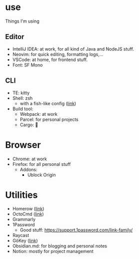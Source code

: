 # use
Things I'm using

## Editor

- IntelliJ IDEA: at work, for all kind of Java and NodeJS stuff.
- Neovim: for quick editing, formatting logs,...
- VSCode: at home, for frontend stuff.
- Font: SF Mono

## CLI

- TE: kitty
- Shell: zsh
  - with a fish-like config ([link](https://gist.github.com/huytd/0d1f8d9e3bea6f2fe19e399f071fa55d))
- Build tool:
  - Webpack: at work
  - Parcel: for personal projects
  - Cargo: 🦀
  
# Browser

- Chrome: at work
- Firefox: for all personal stuff
  - Addons:
    - Ublock Origin

# Utilities

- Homerow ([link](https://homerow.app))
- OctoCmd ([link](https://github.com/huytd/OctoCmd))
- Grammarly
- 1Password
  - Good stuff: https://support.1password.com/link-family/
- Raycast
- GõKey ([link](https://github.com/huytd/goxkey))
- Obsidian.md: for blogging and personal notes
- Notion: mostly for project management
  
